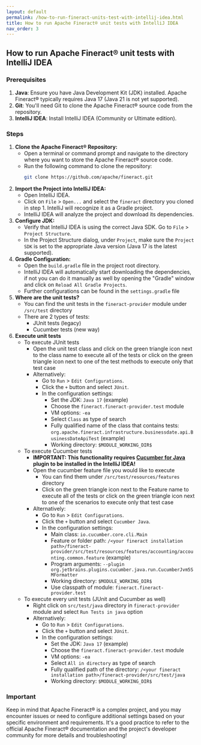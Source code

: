 ```yaml
---
layout: default
permalink: /how-to-run-fineract-units-test-with-intellij-idea.html
title: How to run Apache Fineract® unit tests with IntelliJ IDEA
nav_order: 3
---
```


## How to run Apache Fineract® unit tests with IntelliJ IDEA

### Prerequisites
1. **Java**: Ensure you have Java Development Kit (JDK) installed. Apache Fineract® typically requires Java 17 (Java 21 is not yet supported).
2. **Git**: You'll need Git to clone the Apache Fineract® source code from the repository.
3. **IntelliJ IDEA**: Install IntelliJ IDEA (Community or Ultimate edition).
   
### Steps
1. **Clone the Apache Fineract® Repository:**
   - Open a terminal or command prompt and navigate to the directory where you want to store the Apache Fineract® source code.
   - Run the following command to clone the repository:
     ```bash
     git clone https://github.com/apache/fineract.git
     ```
2. **Import the Project into IntelliJ IDEA:**
   - Open IntelliJ IDEA.
   - Click on `File` > `Open...` and select the `fineract` directory you cloned in step 1. IntelliJ will recognize it as a Gradle project.
   - IntelliJ IDEA will analyze the project and download its dependencies.
3. **Configure JDK:**
   - Verify that IntelliJ IDEA is using the correct Java SDK. Go to `File` > `Project Structure`.
   - In the Project Structure dialog, under `Project`, make sure the `Project SDK` is set to the appropriate Java version (Java 17 is the latest supported).
4. **Gradle Configuration:**
   - Open the `build.gradle` file in the project root directory.
   - IntelliJ IDEA will automatically start downloading the dependencies, if not you can do it manually as well by opening the "Gradle" window and click on `Reload All Gradle Projects`.
   - Further configurations can be found in the `settings.gradle` file
5. **Where are the unit tests?**
   - You can find the unit tests in the `fineract-provider` module under `/src/test` directory
   - There are 2 types of tests:
      * JUnit tests (legacy)
      * Cucumber tests (new way)
6. **Execute unit tests**
   - To execute JUnit tests
      - Open the unit test class and click on the green triangle icon next to the class name to execute all of the tests or click on the green triangle icon next to one of the test methods to execute only that test case
      - Alternatively: 
         - Go to `Run` > `Edit Configurations`.
         - Click the `+` button and select `JUnit`.
         - In the configuration settings:
           - Set the JDK: `Java 17` (example)
           - Choose the `fineract.fineract-provider.test` module
           - VM options: `-ea`
           - Select `Class` as type of search
           - Fully qualified name of the class that contains tests: `org.apache.fineract.infrastructure.businessdate.api.BusinessDateApiTest` (example)
           - Working directory: `$MODULE_WORKING_DIR$`
   - To execute Cucumber tests
      - **IMPORTANT: This functionality requires [Cucumber for Java](https://plugins.jetbrains.com/plugin/7212-cucumber-for-java) plugin to be installed in the IntelliJ IDEA!**
      - Open the cucumber feature file you would like to execute
         - You can find them under `/src/test/resources/features` directory
         - Click on the green triangle icon next to the Feature name to execute all of the tests or click on the green triangle icon next to one of the scenarios to execute only that test case
      - Alternatively: 
         - Go to `Run` > `Edit Configurations`.
         - Click the `+` button and select `Cucumber Java`.
         - In the configuration settings:
           - Main class: `io.cucumber.core.cli.Main`
           - Feature or folder path: `/<your fineract installation path>/fineract-provider/src/test/resources/features/accounting/accounting.common.feature` (example)
           - Program arguments: `--plugin org.jetbrains.plugins.cucumber.java.run.CucumberJvm5SMFormatter`
           - Working directory: `$MODULE_WORKING_DIR$`
           - Use classpath of module: `fineract.fineract-provider.test`
   - To execute every unit tests (JUnit and Cucumber as well)
      - Right click on `src/test/java` directory in `fineract-provider` module and select `Run Tests in java` option
      - Alternatively: 
         - Go to `Run` > `Edit Configurations`.
         - Click the `+` button and select `JUnit`.
         - In the configuration settings:
           - Set the JDK: `Java 17` (example)
           - Choose the `fineract.fineract-provider.test` module
           - VM options: `-ea`
           - Select `All in directory` as type of search
           - Fully qualified path of the directory: `/<your fineract installation path>/fineract-provider/src/test/java`
           - Working directory: `$MODULE_WORKING_DIR$`
             
### Important
Keep in mind that Apache Fineract® is a complex project, and you may encounter issues or need to configure additional settings based on your specific environment and requirements. It's a good practice to refer to the official Apache Fineract® documentation and the project's developer community for more details and troubleshooting!
